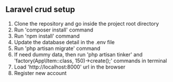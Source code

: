 ## Laravel crud setup

1. Clone the repository and go inside the project root directory
2. Run 'composer install' command
3. Run 'npm install' command
4. Update the database detail in the .env file
5. Run 'php artisan migrate' command
6. If need dummy data, then run 'php artisan tinker' and 'factory(App\Item::class, 150)->create();' commands in terminal
6. Load 'http://localhost:8000' url in the browser
7. Register new account




